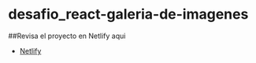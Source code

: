 # desafio_react-galeria-de-imagenes

##Revisa el proyecto en Netlify aqui

- [Netlify](https://desafio-react-galeria-de-imagenes.netlify.app/)

